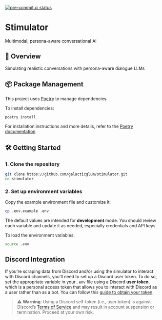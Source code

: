 [![pre-commit.ci status](https://results.pre-commit.ci/badge/github/galacticglum/stimulator/main.svg)](https://results.pre-commit.ci/latest/github/galacticglum/stimulator/main)

# **Stimulator**

Multimodal, persona-aware conversational AI

## 🚀 Overview

Simulating realistic conversations with persona-aware dialogue LLMs

## 📦 Package Management

This project uses [Poetry](https://python-poetry.org/) to manage dependencies.

To install dependencies:

```bash
poetry install
```

For installation instructions and more details, refer to the [Poetry documentation](https://python-poetry.org/docs/).

## 🛠️ Getting Started

### 1. Clone the repository

```bash
git clone https://github.com/galacticglum/stimulator.git
cd stimulator
```

### 2. Set up environment variables

Copy the example environment file and customize it:

```bash
cp .env.example .env
```

The default values are intended for **development** mode. You should review each variable and update it as needed, especially credentials and API keys.

To load the environment variables:

```bash
source .env
```

## Discord Integration

If you're scraping data from Discord and/or using the simulator to interact with Discord channels, you'll need to set up a Discord user token. To do so, set the appropriate variable in your `.env` file using a Discord **user token**, which is a personal access token that allows you to interact with Discord as a user rather than as a bot. You can follow this [guide to obtain your token](https://gist.github.com/MarvNC/e601f3603df22f36ebd3102c501116c6).

> ⚠️ **Warning**: Using a Discord self-token (i.e., user token) is against Discord’s [Terms of Service](https://discord.com/terms) and may result in account suspension or termination. Proceed at your own risk.